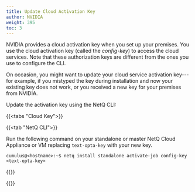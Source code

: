 ```yaml
---
title: Update Cloud Activation Key
author: NVIDIA
weight: 395
toc: 3
---
```


NVIDIA provides a cloud activation key when you set up your premises. You use the cloud activation key (called the *config-key*) to access the cloud services. Note that these authorization keys are different from the ones you use to configure the CLI. 

On occasion, you might want to update your cloud service activation key---for example, if you mistyped the key during installation and now your existing key does not work, or you received a new key for your premises from NVIDIA.

Update the activation key using the NetQ CLI:

{{<tabs "Cloud Key">}}

{{<tab "NetQ CLI">}}

Run the following command on your standalone or master NetQ Cloud Appliance or VM replacing `text-opta-key` with your new key.

```
cumulus@<hostname>:~$ netq install standalone activate-job config-key <text-opta-key>
```

{{</tab>}}

{{</tabs>}}